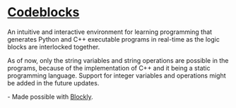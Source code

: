 # [Codeblocks](https://www.codeblocks.study/codeblock/)

An intuitive and interactive environment for learning programming that generates Python and C++ executable programs in real-time as the logic blocks are interlocked together.

As of now, only the string variables and string operations are possible in the programs, because of the implementation of C++ and it being a static programming language. Support for integer variables and operations might be added in the future updates.

\- Made possible with [Blockly](https://developers.google.com/blockly).
